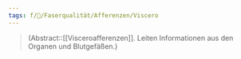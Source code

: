 ```yaml
---
tags: f/🧠/Faserqualität/Afferenzen/Viscero
---
```

> (Abstract::[[Visceroafferenzen]]. Leiten Informationen aus den Organen und Blutgefäßen.)